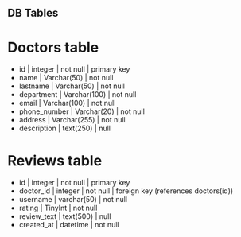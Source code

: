 ## DB Tables

# Doctors table
- id | integer | not null | primary key
- name | Varchar(50) | not null
- lastname | Varchar(50) | not null
- department | Varchar(100) | not null
- email | Varchar(100) | not null
- phone_number | Varchar(20) | not null
- address | Varchar(255) | not null
- description | text(250) | null


# Reviews table
- id | integer | not null | primary key
- doctor_id | integer | not null | foreign key (references doctors(id))
- username | varchar(50) | not null
- rating | TinyInt | not null
- review_text | text(500) | null
- created_at | datetime | not null